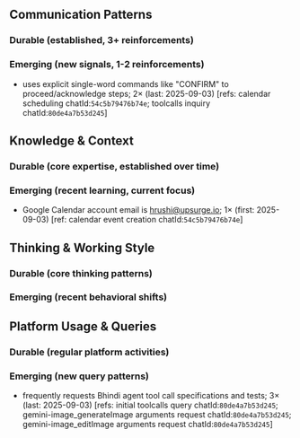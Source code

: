 ## Communication Patterns
### Durable (established, 3+ reinforcements)

### Emerging (new signals, 1-2 reinforcements)
- uses explicit single-word commands like "CONFIRM" to proceed/acknowledge steps; 2× (last: 2025-09-03) [refs: calendar scheduling chatId:`54c5b79476b74e`; toolcalls inquiry chatId:`80de4a7b53d245`]

## Knowledge & Context
### Durable (core expertise, established over time)

### Emerging (recent learning, current focus)
- Google Calendar account email is hrushi@upsurge.io; 1× (first: 2025-09-03) [ref: calendar event creation chatId:`54c5b79476b74e`]

## Thinking & Working Style
### Durable (core thinking patterns)

### Emerging (recent behavioral shifts)

## Platform Usage & Queries
### Durable (regular platform activities)

### Emerging (new query patterns)
- frequently requests Bhindi agent tool call specifications and tests; 3× (last: 2025-09-03) [refs: initial toolcalls query chatId:`80de4a7b53d245`; gemini-image_generateImage arguments request chatId:`80de4a7b53d245`; gemini-image_editImage arguments request chatId:`80de4a7b53d245`]